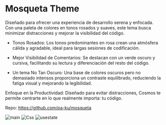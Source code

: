 # Mosqueta Theme

Diseñado para ofrecer una experiencia de desarrollo serena y enfocada. Con una paleta de colores en tonos rosados y suaves, este tema busca minimizar distracciones y mejorar la visibilidad del código.

- Tonos Rosados: Los tonos predominantes en rosa crean una atmósfera cálida y agradable, ideal para largas sesiones de codificación.

- Mejor Visibilidad de Comentarios: Se destacan con un verde oscuro y cursiva, facilitando su lectura y diferenciación del resto del código.

- Un tema No Tan Oscuro: Una base de colores oscuros pero no demasiado intensos proporciona un contraste equilibrado, reduciendo la fatiga visual y mejorando la legibilidad.

Enfoque en la Productividad: Diseñado para evitar distracciones, Cosmos te permite centrarte en lo que realmente importa: tu código.

Repo: https://github.com/pa-ku/mosqueta

![main](https://github.com/pa-ku/mosqueta_vstheme/blob/main/readme_images/Captura%20de%20pantalla%202024-06-12%20161349.png)
![Css](https://github.com/pa-ku/mosqueta_vstheme/blob/main/readme_images/css.png)
![usestate](https://github.com/pa-ku/mosqueta_vstheme/blob/main/readme_images/usestate.png)
